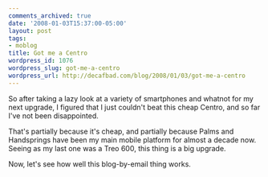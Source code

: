 ```yaml
---
comments_archived: true
date: '2008-01-03T15:37:00-05:00'
layout: post
tags:
- moblog
title: Got me a Centro
wordpress_id: 1076
wordpress_slug: got-me-a-centro
wordpress_url: http://decafbad.com/blog/2008/01/03/got-me-a-centro
---
```

So after taking a lazy look at a variety of smartphones and whatnot for my next upgrade, I figured that I just couldn't beat this cheap Centro, and so far I've not been disappointed.

That's partially because it's cheap, and partially because Palms and Handsprings have been my main mobile platform for almost a decade now.  Seeing as my last one was a Treo 600, this thing is a big upgrade.

Now, let's see how well this blog-by-email thing works.
